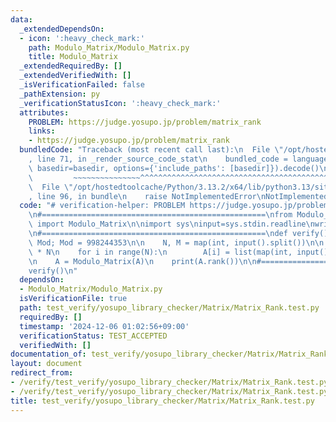 ```yaml
---
data:
  _extendedDependsOn:
  - icon: ':heavy_check_mark:'
    path: Modulo_Matrix/Modulo_Matrix.py
    title: Modulo_Matrix
  _extendedRequiredBy: []
  _extendedVerifiedWith: []
  _isVerificationFailed: false
  _pathExtension: py
  _verificationStatusIcon: ':heavy_check_mark:'
  attributes:
    PROBLEM: https://judge.yosupo.jp/problem/matrix_rank
    links:
    - https://judge.yosupo.jp/problem/matrix_rank
  bundledCode: "Traceback (most recent call last):\n  File \"/opt/hostedtoolcache/Python/3.13.2/x64/lib/python3.13/site-packages/onlinejudge_verify/documentation/build.py\"\
    , line 71, in _render_source_code_stat\n    bundled_code = language.bundle(stat.path,\
    \ basedir=basedir, options={'include_paths': [basedir]}).decode()\n          \
    \         ~~~~~~~~~~~~~~~^^^^^^^^^^^^^^^^^^^^^^^^^^^^^^^^^^^^^^^^^^^^^^^^^^^^^^^^^^^^^^^^^^\n\
    \  File \"/opt/hostedtoolcache/Python/3.13.2/x64/lib/python3.13/site-packages/onlinejudge_verify/languages/python.py\"\
    , line 96, in bundle\n    raise NotImplementedError\nNotImplementedError\n"
  code: "# verification-helper: PROBLEM https://judge.yosupo.jp/problem/matrix_rank\n\
    \n#==================================================\nfrom Modulo_Matrix.Modulo_Matrix\
    \ import Modulo_Matrix\n\nimport sys\ninput=sys.stdin.readline\nwrite=sys.stdout.write\n\
    \n#==================================================\ndef verify():\n    global\
    \ Mod; Mod = 998244353\n\n    N, M = map(int, input().split())\n\n    A = [None]\
    \ * N\n    for i in range(N):\n        A[i] = list(map(int, input().split()))\n\
    \n    A = Modulo_Matrix(A)\n    print(A.rank())\n\n#==================================================\n\
    verify()\n"
  dependsOn:
  - Modulo_Matrix/Modulo_Matrix.py
  isVerificationFile: true
  path: test_verify/yosupo_library_checker/Matrix/Matrix_Rank.test.py
  requiredBy: []
  timestamp: '2024-12-06 01:02:56+09:00'
  verificationStatus: TEST_ACCEPTED
  verifiedWith: []
documentation_of: test_verify/yosupo_library_checker/Matrix/Matrix_Rank.test.py
layout: document
redirect_from:
- /verify/test_verify/yosupo_library_checker/Matrix/Matrix_Rank.test.py
- /verify/test_verify/yosupo_library_checker/Matrix/Matrix_Rank.test.py.html
title: test_verify/yosupo_library_checker/Matrix/Matrix_Rank.test.py
---
```

